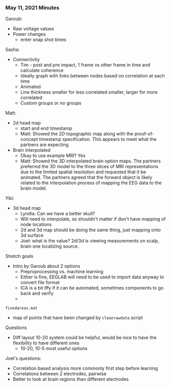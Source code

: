 ### May 11, 2021 Minutes

Garoub: 
- Raw voltage values 
- Power changes
	- enter snap shot times

Sasha: 
- Connectivity
	- Tim - post and pre impact, 1 frame vs other frame in time and calculate coherence 
	- Ideally graph with links between nodes based on correlation at each time
	- Animated
	- Line thickness smaller for less correlated smaller, larger for more correlated
	- Custom groups or no groups
	
Matt: 
- 2d head map
	- start and end timestamp
	- Matt: Showed the 2D topographic map along with the proof-of-concept timestamp specification. This appears to meet what the partners are expecting
- Brain interpolated 
	- Okay to use example MRI? Yes
	- Matt: Showed the 3D interpolated brain option maps. The partners preferred the 3D model to the three slices of MRI representations due to the limited spatial resolution and requested that it be animated. The partners agreed that the forward object is likely related to the interpolation process of mapping the EEG data to the brain model.
	
Yiki: 
- 3d head map
	- Lyndia: Can we have a better skull? 
	- Will need to interpolate, so shouldn't matter if don't have mapping of node locations
	- 2d and 3d map should be doing the same thing, just mapping onto 3d surface
	- Joel: what is the value? 2d/3d is viewing measurements on scalp, brain one localizing source. 
	
Stretch goals 
- Intro by Garoub about 2 options
	- Preproprocessing vs. machine learning
	- Either is fine, EEGLAB will need to be used to import data anyway to convert file format
	- ICA is a bit iffy if it can be automated, sometimes components to go back and verify
	- 

`fixedareas.mat`
- map of points that have been changed by `cleanrawdata` script

Questions
- Diff layout 10-20 system could be helpful, would be nice to have the flexibility to have different ones
	- 10-20, 10-5 most useful options


Joel's questions:
- Correlation based analysis more commonly first step before learning
- Correlations between 2 electrodes, pairwise
- Better to look at brain regions than different electrodes
